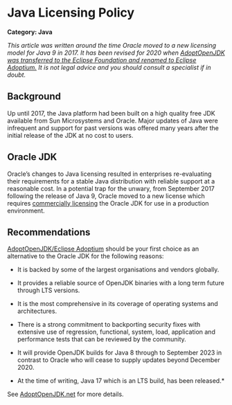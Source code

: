 # Java Licensing Policy

__Category: Java__

*This article was written around the time Oracle moved to a new licensing model for Java 9 in 2017. It has been revised for 2020 when [AdoptOpenJDK was transferred to the Eclipse Foundation and renamed to Eclipse Adoptium.](https://blog.adoptopenjdk.net/2020/06/adoptopenjdk-to-join-the-eclipse-foundation/) It is not legal advice and you should consult a specialist if in doubt.*

## Background
Up until 2017, the Java platform had been built on a high quality free JDK available from Sun Microsystems and Oracle. Major updates of Java were infrequent and support for past versions was offered many years after the initial release of the JDK at no cost to users.
 
## Oracle JDK
Oracle’s changes to Java licensing resulted in enterprises re-evaluating their requirements for a stable Java distribution with reliable support at a reasonable cost. In a potential trap for the unwary, from September 2017 following the release of Java 9, Oracle moved to a new license which requires [commercially licensing](https://www.oracle.com/java/technologies/javase/jdk-faqs.html) the Oracle JDK for use in a production environment. 

## Recommendations
[AdoptOpenJDK/Eclipse Adoptium](https://adoptopenjdk.net) should be your first choice as an alternative to the Oracle JDK for the following reasons:

* It is backed by some of the largest organisations and vendors globally.
* It provides a reliable source of OpenJDK binaries with a long term future through LTS versions.
* It is the most comprehensive in its coverage of operating systems and architectures.
* There is a strong commitment to backporting security fixes with extensive use of regression, functional, system, load, application and performance tests that can be reviewed by the community.
* It will provide OpenJDK builds for Java 8 through to September 2023 in contrast to Oracle who will cease to supply updates beyond December 2020.

* At the time of writing, Java 17 which is an LTS build, has been released.*

See [AdoptOpenJDK.net](https://adoptopenjdk.net/about.html) for more details.
